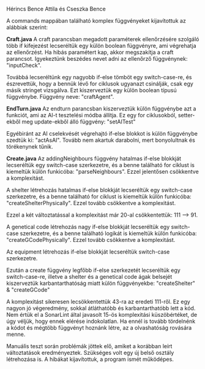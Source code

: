 Hérincs Bence Attila és Cseszka Bence

A commands mappában található komplex függvényeket kijavítottuk az alábbiak szerint:

**Craft.java**
A craft parancsban megadott paraméterek ellenőrzésére szolgáló több if kifejezést lecseréltük egy külön boolean függvényre, ami végrehatja az ellenőrzést. Ha hibás paramétert kap, akkor megszakítja a craft parancsot. Igyekeztünk beszédes nevet adni az ellenőrző függvénynek: "inputCheck".

Továbbá lecseréltünk egy nagyobb if-else tömböt egy switch-case-re, és észrevettük, hogy a bennük lévő for ciklusok ugyanazt csinálják, csak egy másik stringet vizsgálva. Ezt kiszerveztük egy külön boolean típusú függvénybe. Függvény neve: "craftAgent".

**EndTurn.java**
Az endturn parancsban kiszerveztük külön függvénybe azt a funkciót, ami az AI-t tesztelési módba állítja. Ez egy for ciklusokból, setter-ekből meg update-ekből álló függvény: "setAITest"

Egyébiránt az AI cselekvését végrehajtó if-else blokkot is külön függvénybe szedtük ki: "actAsAI". Tovább nem akartuk darabolni, mert bonyolultnak és törékenynek tűnik.

**Create.java**
Az addingNeighbours függvény hatalmas if-else blokkját lecseréltük egy switch-case szerkezetre, és a benne található for ciklust is kiemeltük külön funkicóba: "parseNeighbours". Ezzel jelentősen csökkentve a komplexitást.

A shelter létrehozás hatalmas if-else blokkját lecseréltük egy switch-case szerkezetre, és a benne található for ciklust is kiemeltük külön funkicóba: "createShelterPhysically". Ezzel tovább csökkentve a komplexitást.

Ezzel a két változtatással a komplexitást már 20-al csökkentettük: 111 --> 91.

A genetical code létrehozás nagy if-else blokkját lecseréltük egy switch-case szerkezetre, és a benne található logikát is kiemeltük külön funkicóba: "createGCodePhysically". Ezzel tovább csökkentve a komplexitást.

Az equipment létrehozás if-else blokkját lecseréltük switch-case szerkezetre.

Ezután a create függvény legfőbb if-else szerkezetét lecseréltük egy switch-case-re, illetve a shelter és a genetical code ágak belsejét kiszerveztük karbantarthatóság miatt külön függvényekbe: "createShelter" & "createGCode"

A komplexitást sikeresen lecsökkentettük 43-ra az eredeti 111-ről. Ez egy nagyon jó végeredmény, sokkal átláthatóbb és karbantarthatóbb lett a kód. Nem értük el a SonarLint által javasolt 15-ös komplexitási küszöbértéket, de úgy véljük, hogy ennek elérése indokolatlan. Ha ennél is tovább tördelnénk a kódot és mégtöbb függvényt hoznánk létre, az a olvashatóság rovására menne.

Manuális teszt során problémák jöttek elő, amiket a korábban leírt változtatások eredményeztek. Szükséges volt egy új belső osztály létrehozása is. A hibákat kijavítottuk, a program ismét működépes.